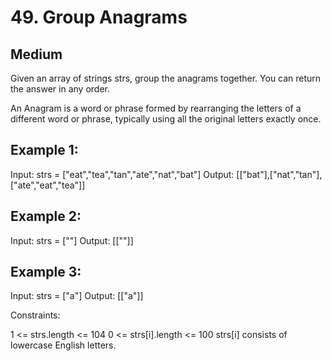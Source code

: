 # 49. Group Anagrams

## Medium

Given an array of strings strs, group the anagrams together. You can return the answer in any order.

An Anagram is a word or phrase formed by rearranging the letters of a different word or phrase, typically using all the original letters exactly once.

## Example 1:

Input: strs = ["eat","tea","tan","ate","nat","bat"]
Output: [["bat"],["nat","tan"],["ate","eat","tea"]]

## Example 2:

Input: strs = [""]
Output: [[""]]

## Example 3:

Input: strs = ["a"]
Output: [["a"]]

Constraints:

1 <= strs.length <= 104
0 <= strs[i].length <= 100
strs[i] consists of lowercase English letters.
